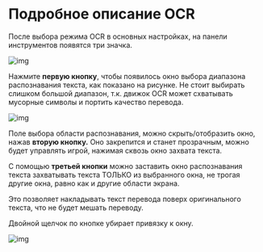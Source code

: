 # Подробное описание OCR

После выбора режима OCR в основных настройках, на панели инструментов появятся три значка.

![img](https://image.lunatranslator.org/ru/toolbar2_ru.png) 

Нажмите **первую кнопку**, чтобы появилось окно выбора диапазона распознавания текста, как показано на рисунке. Не стоит выбирать слишком большой диапазон, т.к. движок OCR может схватывать мусорные символы и портить качество перевода.

![img](https://image.lunatranslator.org/ru/12_ru.png)

Поле выбора области распознавания, можно скрыть/отобразить окно, нажав **вторую кнопку.** Оно закрепится и станет прозрачным, можно будет управлять игрой, нажимая сквозь окно захвата текста.

С помощью **третьей кнопки** можно заставить окно распознавания текста захватывать текста ТОЛЬКО из выбранного окна, не трогая другие окна, равно как и другие области экрана.

Это позволяет накладывать текст перевода поверх оригинального текста, что не будет мешать переводу.

Двойной щелчок по кнопке убирает привязку к окну.

![img](https://image.lunatranslator.org/ru/ocrbind_ru.png)